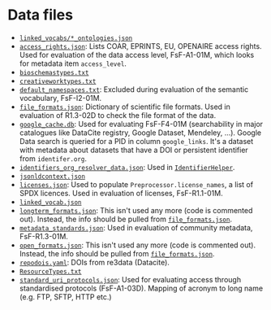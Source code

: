 # Data files


- [`linked_vocabs/*_ontologies.json`](./linked_vocabs)
- [`access_rights.json`](./access_rights.json): Lists COAR, EPRINTS, EU, OPENAIRE access rights. Used for evaluation of the data access level, FsF-A1-01M, which looks for metadata item `access_level`.
- [`bioschemastypes.txt`](./bioschemastypes.txt)
- [`creativeworktypes.txt`](./creativeworktypes.txt)
- [`default_namespaces.txt`](./default_namespaces.txt): Excluded during evaluation of the semantic vocabulary, FsF-I2-01M.
- [`file_formats.json`](./file_formats.json): Dictionary of scientific file formats. Used in evaluation of R1.3-02D to check the file format of the data.
- [`google_cache.db`](./google_cache.db): Used for evaluating FsF-F4-01M (searchability in major catalogues like DataCite registry, Google Dataset, Mendeley, ...). Google Data search is queried for a PID in column `google_links`. It's a dataset with metadata about datasets that have a DOI or persistent identifier from `identifer.org`.
- [`identifiers_org_resolver_data.json`](./identifiers_org_resolver_data.json): Used in [`IdentifierHelper`](fuji_server/helper/identifier_helper.py).
- [`jsonldcontext.json`](./jsonldcontext.json)
- [`licenses.json`](./licenses.json): Used to populate `Preprocessor.license_names`, a list of SPDX licences. Used in evaluation of licenses, FsF-R1.1-01M.
- [`linked_vocab.json`](./linked_vocab.json)
- [`longterm_formats.json`](./longterm_formats.json): This isn't used any more (code is commented out). Instead, the info should be pulled from [`file_formats.json`](./file_formats.json).
- [`metadata_standards.json`](./metadata_standards.json): Used in evaluation of community metadata, FsF-R1.3-01M.
- [`open_formats.json`](./open_formats.json): This isn't used any more (code is commented out). Instead, the info should be pulled from [`file_formats.json`](./file_formats.json).
- [`repodois.yaml`](./repodois.yaml): DOIs from re3data (Datacite).
- [`ResourceTypes.txt`](./ResourceTypes.txt)
- [`standard_uri_protocols.json`](./standard_uri_protocols.json): Used for evaluating access through standardised protocols (FsF-A1-03D). Mapping of acronym to long name (e.g. FTP, SFTP, HTTP etc.)
